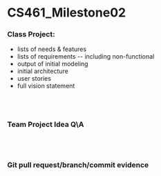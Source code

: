 # CS461_Milestone02

### Class Project:
* lists of needs & features
* lists of requirements -- including non-functional
* output of initial modeling
* initial architecture
* user stories
* full vision statement


<br><br>

### Team Project Idea Q\A

<br><br>

### Git pull request/branch/commit evidence